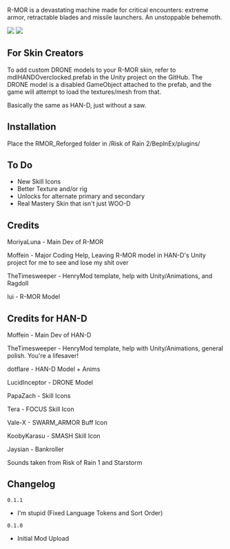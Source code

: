 R-MOR is a devastating machine made for critical encounters: extreme armor, retractable blades and missile launchers. An unstoppable behemoth.

[![](https://media.discordapp.net/attachments/739985285252775936/1055957756575760607/image.png)]()
[![](https://media.discordapp.net/attachments/739985285252775936/1055938986998243430/image.png?width=912&height=676)]()

## For Skin Creators

To add custom DRONE models to your R-MOR skin, refer to mdlHANDOverclocked.prefab in the Unity project on the GitHub. The DRONE model is a disabled GameObject attached to the prefab, and the game will attempt to load the textures/mesh from that.

Basically the same as HAN-D, just without a saw.

## Installation

Place the RMOR_Reforged folder in /Risk of Rain 2/BepInEx/plugins/  

## To Do
- New Skill Icons
- Better Texture and/or rig
- Unlocks for alternate primary and secondary
- Real Mastery Skin that isn't just WOO-D

## Credits

MoriyaLuna - Main Dev of R-MOR

Moffein - Major Coding Help, Leaving R-MOR model in HAN-D's Unity project for me to see and lose my shit over

TheTimesweeper - HenryMod template, help with Unity/Animations, and Ragdoll

lui - R-MOR Model

## Credits for HAN-D

Moffein - Main Dev of HAN-D

TheTimesweeper - HenryMod template, help with Unity/Animations, general polish. You're a lifesaver!

dotflare - HAN-D Model + Anims

LucidInceptor - DRONE Model

PapaZach - Skill Icons

Tera - FOCUS Skill Icon

Vale-X - SWARM_ARMOR Buff Icon

KoobyKarasu - SMASH Skill Icon

Jaysian - Bankroller

Sounds taken from Risk of Rain 1 and Starstorm

## Changelog

`0.1.1`

- I'm stupid (Fixed Language Tokens and Sort Order)

`0.1.0`

- Initial Mod Upload

